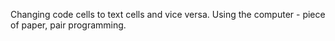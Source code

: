 Changing code cells to text cells and vice versa.
Using the computer - piece of paper, pair programming.
